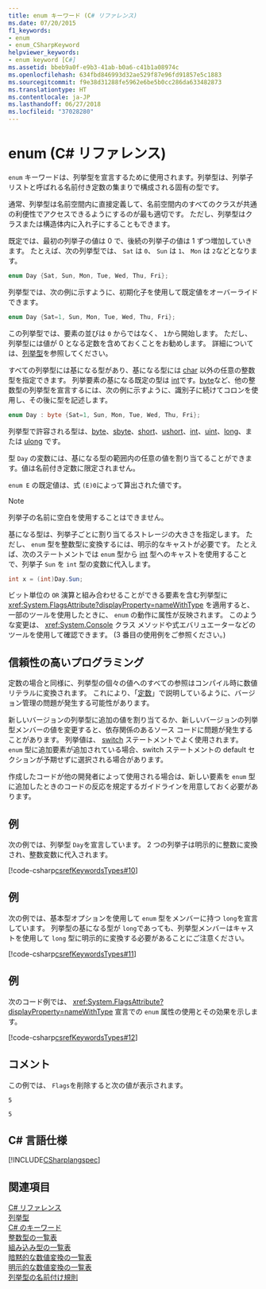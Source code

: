 ```yaml
---
title: enum キーワード (C# リファレンス)
ms.date: 07/20/2015
f1_keywords:
- enum
- enum_CSharpKeyword
helpviewer_keywords:
- enum keyword [C#]
ms.assetid: bbeb9a0f-e9b3-41ab-b0a6-c41b1a08974c
ms.openlocfilehash: 634fbd846993d32ae529f87e96fd91857e5c1883
ms.sourcegitcommit: f9e38d31288fe5962e6be5b0cc286da633482873
ms.translationtype: HT
ms.contentlocale: ja-JP
ms.lasthandoff: 06/27/2018
ms.locfileid: "37028280"
---
```

# <a name="enum-c-reference"></a>enum (C# リファレンス)

`enum` キーワードは、列挙型を宣言するために使用されます。列挙型は、列挙子リストと呼ばれる名前付き定数の集まりで構成される固有の型です。  

通常、列挙型は名前空間内に直接定義して、名前空間内のすべてのクラスが共通の利便性でアクセスできるようにするのが最も適切です。 ただし、列挙型はクラスまたは構造体内に入れ子にすることもできます。

既定では、最初の列挙子の値は 0 で、後続の列挙子の値は 1 ずつ増加していきます。 たとえば、次の列挙型では、 `Sat` は `0`、 `Sun` は `1`、 `Mon` は `2`などとなります。

```csharp
enum Day {Sat, Sun, Mon, Tue, Wed, Thu, Fri};
```

列挙型では、次の例に示すように、初期化子を使用して既定値をオーバーライドできます。

```csharp
enum Day {Sat=1, Sun, Mon, Tue, Wed, Thu, Fri};
```

この列挙型では、要素の並びは `0` からではなく、 `1`から開始します。 ただし、列挙型には値が 0 となる定数を含めておくことをお勧めします。 詳細については、[列挙型](../../programming-guide/enumeration-types.md)を参照してください。

すべての列挙型には基になる型があり、基になる型には [char](char.md) 以外の任意の整数型を指定できます。 列挙要素の基になる既定の型は [int](int.md)です。[byte](byte.md)など、他の整数型の列挙型を宣言するには、次の例に示すように、識別子に続けてコロンを使用し、その後に型を記述します。

```csharp
enum Day : byte {Sat=1, Sun, Mon, Tue, Wed, Thu, Fri};
```

列挙型で許容される型は、[byte](byte.md)、[sbyte](sbyte.md)、[short](short.md)、[ushort](ushort.md)、[int](int.md)、[uint](uint.md)、[long](long.md)、または [ulong](ulong.md) です。

型 `Day` の変数には、基になる型の範囲内の任意の値を割り当てることができます。値は名前付き定数に限定されません。

`enum E` の既定値は、式 `(E)0`によって算出された値です。

> [!NOTE]
> 列挙子の名前に空白を使用することはできません。

基になる型は、列挙子ごとに割り当てるストレージの大きさを指定します。 ただし、 `enum` 型を整数型に変換するには、明示的なキャストが必要です。 たとえば、次のステートメントでは `enum` 型から [int](int.md) 型へのキャストを使用することで、列挙子 `Sun` を `int` 型の変数に代入します。

```csharp
int x = (int)Day.Sun;
```

ビット単位の `OR` 演算と組み合わせることができる要素を含む列挙型に <xref:System.FlagsAttribute?displayProperty=nameWithType> を適用すると、一部のツールを使用したときに、 `enum` の動作に属性が反映されます。 このような変更は、 <xref:System.Console> クラス メソッドや式エバリュエーターなどのツールを使用して確認できます。 (3 番目の使用例をご参照ください。)

## <a name="robust-programming"></a>信頼性の高いプログラミング

定数の場合と同様に、列挙型の個々の値へのすべての参照はコンパイル時に数値リテラルに変換されます。 これにより、「[定数](../../programming-guide/classes-and-structs/constants.md)」で説明しているように、バージョン管理の問題が発生する可能性があります。

新しいバージョンの列挙型に追加の値を割り当てるか、新しいバージョンの列挙型メンバーの値を変更すると、依存関係のあるソース コードに問題が発生することがあります。 列挙値は、 [switch](switch.md) ステートメントでよく使用されます。 `enum` 型に追加要素が追加されている場合、switch ステートメントの default セクションが予期せずに選択される場合があります。

作成したコードが他の開発者によって使用される場合は、新しい要素を `enum` 型に追加したときのコードの反応を規定するガイドラインを用意しておく必要があります。

## <a name="example"></a>例

次の例では、列挙型 `Day`を宣言しています。 2 つの列挙子は明示的に整数に変換され、整数変数に代入されます。

[!code-csharp[csrefKeywordsTypes#10](~/samples/snippets/csharp/VS_Snippets_VBCSharp/csrefKeywordsTypes/CS/keywordsTypes.cs#10)]

## <a name="example"></a>例

次の例では、基本型オプションを使用して `enum` 型をメンバーに持つ `long`を宣言しています。 列挙型の基になる型が `long`であっても、列挙型メンバーはキャストを使用して `long` 型に明示的に変換する必要があることにご注意ください。

[!code-csharp[csrefKeywordsTypes#11](~/samples/snippets/csharp/VS_Snippets_VBCSharp/csrefKeywordsTypes/CS/keywordsTypes.cs#11)]

## <a name="example"></a>例

次のコード例では、 <xref:System.FlagsAttribute?displayProperty=nameWithType> 宣言での `enum` 属性の使用とその効果を示します。

[!code-csharp[csrefKeywordsTypes#12](~/samples/snippets/csharp/VS_Snippets_VBCSharp/csrefKeywordsTypes/CS/keywordsTypes.cs#12)]

## <a name="comments"></a>コメント

この例では、 `Flags`を削除すると次の値が表示されます。

`5`

`5`

## <a name="c-language-specification"></a>C# 言語仕様

[!INCLUDE[CSharplangspec](~/includes/csharplangspec-md.md)]

## <a name="see-also"></a>関連項目

[C# リファレンス](../index.md)  
[列挙型](../../programming-guide/enumeration-types.md)  
[C# のキーワード](index.md)  
[整数型の一覧表](integral-types-table.md)  
[組み込み型の一覧表](built-in-types-table.md)  
[暗黙的な数値変換の一覧表](implicit-numeric-conversions-table.md)  
[明示的な数値変換の一覧表](explicit-numeric-conversions-table.md)  
[列挙型の名前付け規則](../../../standard/design-guidelines/names-of-classes-structs-and-interfaces.md#naming-enumerations)
